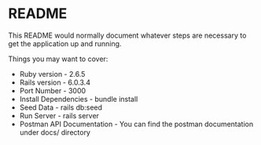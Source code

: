 # README

This README would normally document whatever steps are necessary to get the
application up and running.

Things you may want to cover:

* Ruby version - 2.6.5
* Rails version - 6.0.3.4
* Port Number - 3000
* Install Dependencies - bundle install
* Seed Data - rails db:seed
* Run Server - rails server
* Postman API Documentation - 
  You can find the postman documentation under docs/ directory
